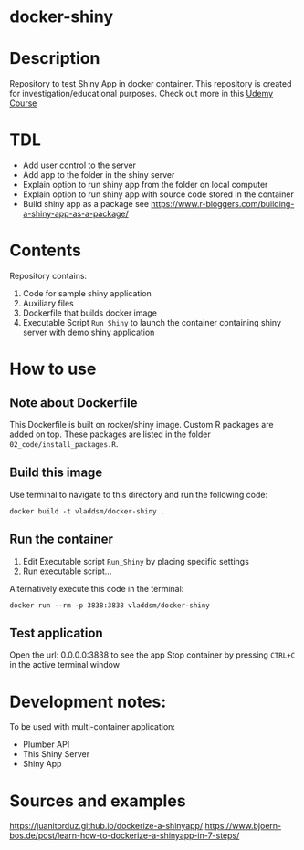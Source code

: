 # docker-shiny

# Description

Repository to test Shiny App in docker container. This repository is created for investigation/educational purposes. Check out more in this [Udemy Course](https://www.udemy.com/course/docker-containers-data-science-reproducible-research/?referralCode=8CFCF7D8B36B99E28012)

# TDL

* Add user control to the server 
* Add app to the folder in the shiny server
* Explain option to run shiny app from the folder on local computer
* Explain option to run shiny app with source code stored in the container
* Build shiny app as a package see https://www.r-bloggers.com/building-a-shiny-app-as-a-package/

# Contents

Repository contains:

1. Code for sample shiny application
2. Auxiliary files
3. Dockerfile that builds docker image
4. Executable Script `Run_Shiny` to launch the container containing shiny server with demo shiny application

# How to use

## Note about Dockerfile

This Dockerfile is built on rocker/shiny image. Custom R packages are added on top. These packages are listed in the folder `02_code/install_packages.R`. 

## Build this image

Use terminal to navigate to this directory and run the following code:

`docker build -t vladdsm/docker-shiny .`

## Run the container

1. Edit Executable script `Run_Shiny` by placing specific settings
2. Run executable script...

Alternatively execute this code in the terminal:

`docker run --rm -p 3838:3838 vladdsm/docker-shiny`

## Test application

Open the url: 0.0.0.0:3838 to see the app
Stop container by pressing `CTRL+C` in the active terminal window

# Development notes:

To be used with multi-container application:

* Plumber API
* This Shiny Server
* Shiny App

# Sources and examples

https://juanitorduz.github.io/dockerize-a-shinyapp/
https://www.bjoern-bos.de/post/learn-how-to-dockerize-a-shinyapp-in-7-steps/
